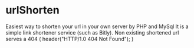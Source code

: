 # urlShorten
Easiest way to shorten your url in your own server by PHP and MySql
It is a simple link shortener service (such as Bitly). 
Non existing shortened url serves a 404 ( header("HTTP/1.0 404 Not Found"); )


